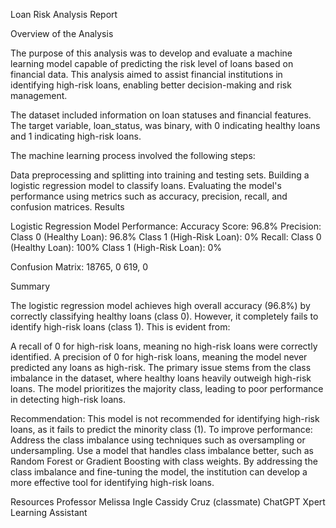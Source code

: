 Loan Risk Analysis Report

Overview of the Analysis

The purpose of this analysis was to develop and evaluate a machine learning model capable of predicting the risk level of loans based on financial data. This analysis aimed to assist financial institutions in identifying high-risk loans, enabling better decision-making and risk management.

The dataset included information on loan statuses and financial features. The target variable, loan_status, was binary, with 0 indicating healthy loans and 1 indicating high-risk loans. 

The machine learning process involved the following steps:

Data preprocessing and splitting into training and testing sets.
Building a logistic regression model to classify loans.
Evaluating the model's performance using metrics such as accuracy, precision, recall, and confusion matrices.
Results

Logistic Regression Model Performance:
Accuracy Score: 96.8%
Precision:
Class 0 (Healthy Loan): 96.8%
Class 1 (High-Risk Loan): 0%
Recall:
Class 0 (Healthy Loan): 100%
Class 1 (High-Risk Loan): 0%

Confusion Matrix:
18765,     0 
  619,     0

Summary

The logistic regression model achieves high overall accuracy (96.8%) by correctly classifying healthy loans (class 0). However, it completely fails to identify high-risk loans (class 1). This is evident from:

A recall of 0 for high-risk loans, meaning no high-risk loans were correctly identified.
A precision of 0 for high-risk loans, meaning the model never predicted any loans as high-risk.
The primary issue stems from the class imbalance in the dataset, where healthy loans heavily outweigh high-risk loans. The model prioritizes the majority class, leading to poor performance in detecting high-risk loans.

Recommendation:
This model is not recommended for identifying high-risk loans, as it fails to predict the minority class (1).
To improve performance:
Address the class imbalance using techniques such as oversampling or undersampling.
Use a model that handles class imbalance better, such as Random Forest or Gradient Boosting with class weights.
By addressing the class imbalance and fine-tuning the model, the institution can develop a more effective tool for identifying high-risk loans.

Resources
Professor Melissa Ingle
Cassidy Cruz (classmate)
ChatGPT
Xpert Learning Assistant
